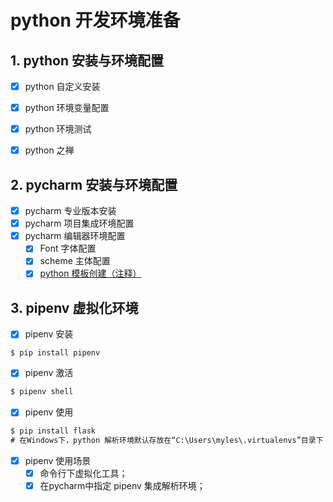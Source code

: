 # python 开发环境准备

## 1. python 安装与环境配置

- [x] python 自定义安装

- [x] python 环境变量配置

- [x] python 环境测试

- [x] python 之禅

## 2. pycharm 安装与环境配置

- [x] pycharm 专业版本安装
- [x] pycharm 项目集成环境配置
- [x] pycharm 编辑器环境配置
  - [x] Font 字体配置
  - [x] scheme 主体配置
  - [x] [python 模板创建（注释）](https://www.cnblogs.com/wayneliu007/p/10096856.html)

## 3. pipenv 虚拟化环境

- [x] pipenv 安装

```
$ pip install pipenv
```

- [x] pipenv 激活

```cmd
$ pipenv shell
```

- [x] pipenv 使用

```cmd
$ pip install flask
# 在Windows下，python 解析环境默认存放在“C:\Users\myles\.virtualenvs”目录下；
```

- [x] pipenv 使用场景
  - [x] 命令行下虚拟化工具；
  - [x] 在pycharm中指定 pipenv 集成解析环境；